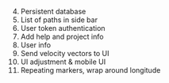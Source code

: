 4. Persistent database
5. List of paths in side bar
8. User token authentication
20. Add help and project info
13. User info
17. Send velocity vectors to UI
14. UI adjustment & mobile UI
9. Repeating markers, wrap around longitude